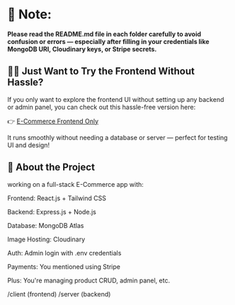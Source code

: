 # 📄 Note: 
__Please read the README.md file in each folder carefully to avoid confusion or errors — especially after filling in your credentials like MongoDB URI, Cloudinary keys, or Stripe secrets.__

## 🧑‍💻 Just Want to Try the Frontend Without Hassle?

If you only want to explore the frontend UI without setting up any backend or admin panel,
you can check out this hassle-free version here:

👉 [E-Commerce Frontend Only](https://github.com/Harshit-HK/E-Commers-App)

It runs smoothly without needing a database or server — perfect for testing UI and design!

 ## 🧠 About the Project
 
 working on a full-stack E-Commerce app with:

Frontend: React.js + Tailwind CSS

Backend: Express.js + Node.js

Database: MongoDB Atlas

Image Hosting: Cloudinary

Auth: Admin login with .env credentials

Payments: You mentioned using Stripe

Plus: You're managing product CRUD, admin panel, etc.

/client (frontend)
/server (backend)

